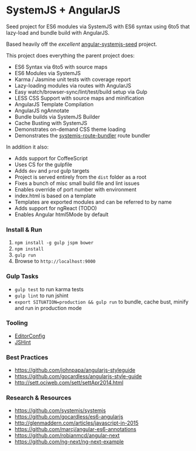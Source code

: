 # SystemJS + AngularJS

Seed project for ES6 modules via SystemJS with ES6 syntax using 6to5 that lazy-load and bundle build with AngularJS.

Based heavily off the *excellent* [angular-systemjs-seed](https://github.com/Swimlane/angular-systemjs-seed) project.

This project does everything the parent project does:

- ES6 Syntax via 6to5 with source maps
- ES6 Modules via SystemJS
- Karma / Jasmine unit tests with coverage report
- Lazy-loading modules via routes with AngularJS
- Easy watch/browser-sync/lint/test/build setup via Gulp
- LESS CSS Support with source maps and minification
- AngularJS Template Compilation
- AngularJS ngAnnotate
- Bundle builds via SystemJS Builder
- Cache Busting with SystemJS
- Demonstrates on-demand CSS theme loading
- Demonstrates the [systemjs-route-bundler](https://github.com/Swimlane/systemjs-route-bundler) route bundler

In addition it also:

- Adds support for CoffeeScript
- Uses CS for the gulpfile
- Adds `dev` and `prod` gulp targets
- Project is served entirely from the `dist` folder as a root
- Fixes a bunch of misc small build file and lint issues
- Enables override of port number with environment
- index.html is based on a template
- Templates are exported modules and can be referred to by name
- Adds support for ngReact (TODO)
- Enables Angular html5Mode by default

### Install & Run

1. `npm install -g gulp jspm bower`
2. `npm install`
3. `gulp run`
4. Browse to `http://localhost:9000`

### Gulp Tasks

- `gulp test` to run karma tests
- `gulp lint` to run jshint
- `export SITUATION=production && gulp run` to bundle, cache bust, minify and run in production mode

### Tooling

- [EditorConfig](http://editorconfig.org/)
- [JSHint](http://jshint.com/install/)

### Best Practices

- https://github.com/johnpapa/angularjs-styleguide
- https://github.com/gocardless/angularjs-style-guide
- http://sett.ociweb.com/sett/settApr2014.html

### Research & Resources

- https://github.com/systemjs/systemjs
- https://github.com/gocardless/es6-angularjs
- http://glenmaddern.com/articles/javascript-in-2015
- https://github.com/marcj/angular-es6-annotations
- https://github.com/robianmcd/angular-next
- https://github.com/ng-next/ng-next-example
